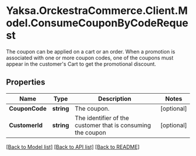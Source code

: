 # Yaksa.OrckestraCommerce.Client.Model.ConsumeCouponByCodeRequest
The coupon can be applied on a cart or an order. When a promotion is associated with one or more coupon codes, one of the coupons must appear in the customer's Cart to get the promotional discount.

## Properties

Name | Type | Description | Notes
------------ | ------------- | ------------- | -------------
**CouponCode** | **string** | The coupon. | [optional] 
**CustomerId** | **string** | The identifier of the customer that is consuming the coupon | [optional] 

[[Back to Model list]](../README.md#documentation-for-models) [[Back to API list]](../README.md#documentation-for-api-endpoints) [[Back to README]](../README.md)

